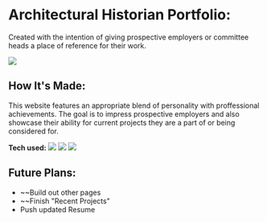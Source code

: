 

# Architectural Historian Portfolio: <a target="_blank" href="" ></a> 
Created with the intention of giving prospective employers or committee heads a place of reference for their work.


<img src=https://user-images.githubusercontent.com/97787737/164890380-7d4ded61-abfa-4f27-bed0-87b835865e78.png>


## How It's Made:
This website features an appropriate blend of personality with proffessional achievements.  The goal is to impress prospective employers and also showcase their ability for current projects they are a part of or being considered for.

**Tech used:** 
    <img src="https://img.shields.io/static/v1?label=|&message=HTML5&color=23555f&style=plastic&logo=html5"/>
    <img src="https://img.shields.io/static/v1?label=|&message=CSS3&color=285f65&style=plastic&logo=css3"/>
    <img src="https://img.shields.io/static/v1?label=|&message=JAVASCRIPT&color=3c7f5d&style=plastic&logo=javascript"/>


## Future Plans:

- ~~Build out other pages
- ~~Finish "Recent Projects"
- Push updated Resume

